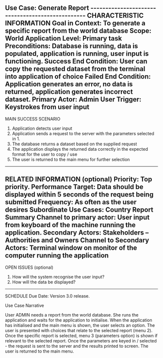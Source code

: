 Use Case:  Generate Report -------------------------------------------------
CHARACTERISTIC INFORMATION
Goal in Context: To generate a specific report from the world database
Scope: World Application
Level:  Primary task
Preconditions: Database is running, data is populated, application is running, user input is functioning.
Success End Condition: User can copy the requested dataset from the terminal into application of choice
Failed End Condition: Application generates an error, no data is returned, application generates incorrect dataset.
Primary Actor: Admin User
Trigger: Keystrokes from user input
 ---------------------------------------
MAIN SUCCESS SCENARIO
1. Application detects user input
2. Application sends a request to the server with the parameters selected in 1.
3. The database returns a dataset based on the supplied request
4. The application displays the returned data correctly in the expected format for the user to copy / use
5. The user is returned to the main menu for further selection
----------------------
RELATED INFORMATION (optional)
Priority: Top priority.
Performance Target: Data should be displayed within 5 seconds of the request being submitted
Frequency: As often as the user desires
Subordinate Use Cases: Country Report Summary
Channel to primary actor: User input from keyboard of the machine running the application.
Secondary Actors: Stakeholders – Authorities and Owners
Channel  to Secondary Actors: Terminal window on monitor of the computer running the application
 ---------------------------
OPEN ISSUES (optional)
1. How will the system recognise the user input?
2. How will the data be displayed?
--------------------------
SCHEDULE Due Date: Version 3.0 release.




Use Case Narrative

User ADMIN needs a report from the world database. She runs the application and waits for the application to initialise.
When the application has initialised and the main menu is shown, the user selects an option.
The user is presented with choices that relate to the selected report (menu 2).
Once the specific report is selected, menu 3 (parameters option) is shown if relevant to the selected report.
Once the parameters are keyed in / selected - the request is sent to the server and the results printed to screen.
The user is returned to the main menu.
